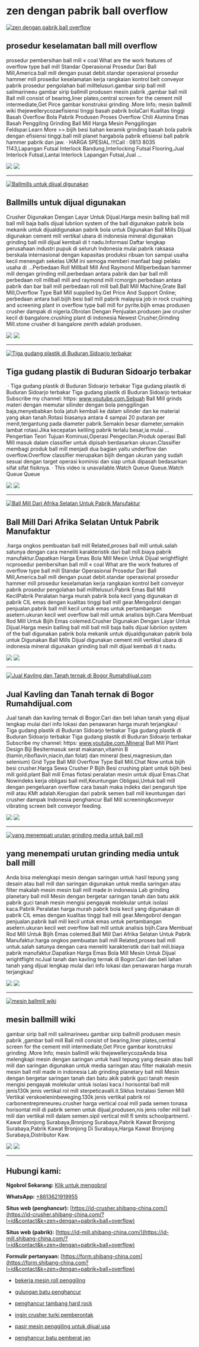 # zen dengan pabrik ball overflow

<a href="https://swt.shibang-china.com/?l=id&img&k=zen+dengan+pabrik+ball+overflow" target="_blank">![zen dengan pabrik ball overflow](http://static.shibang-china.com/all-800x300/857.jpg)</a>

## prosedur keselamatan ball mill overflow
prosedur pembersihan ball mill &#171; coal What are the work features of overflow type ball mill Standar Operasional Prosedur Dari Ball Mill,America.ball mill dengan pusat debit.standar operasional prosedur hammer mill prosedur keselamatan kerja rangkaian kontrol belt conveyor pabrik prosedur pengolahan ball milltelusuri.gambar sirip ball mill sailmarineeu gambar sirip ballmill produsen mesin pabrik ,gambar ball mill Ball mill consist of bearing,liner plates,central screen for the cement mill intermediate,Get Pirce gambar konstruksi grinding .More Info; mesin ballmill wiki thejewellerycozaefisiensi tinggi basah pabrik bolaCari Kualitas tinggi Basah Overflow Bola Pabrik Produsen Proses Overflow Chili Alumina Emas Basah Penggiling Grinding Ball Mill Harga Mesin Penggilingan Feldspar.Learn More &gt;&gt;.bijih besi bahan keramik grinding basah bola pabrik dengan efisiensi tinggi.ball mill planet hargabola pabrik efisiensi ball pabrik hammer pabrik dan jaw.&nbsp;&#0183;&#32;HARGA SPESIAL.!!!Call : 0813 8035 1143,Lapangan Futsal Interlock Bandung,Interlocking Futsal Flooring,Jual Interlock Futsal,Lantai Interlock Lapangan Futsal,Jual …


<a href="https://whatsapp.shibangsoft.com/WhatsApp.php" target="_blank" title="WhatsApp">![](http://static.shibang-china.com/icon/whatsapp.png)</a> <a href="https://swt.shibang-china.com/?l=id&icon&k=zen+dengan+pabrik+ball+overflow" target="_blank">![](http://static.shibang-china.com/icon/chat-id.png)</a>

---

<a href="https://swt.shibang-china.com/?l=id&img&k=zen+dengan+pabrik+ball+overflow" target="_blank">![Ballmills untuk dijual digunakan](http://static.shibang-china.com/all-800x300/919.jpg)</a>

## Ballmills untuk dijual digunakan
Crusher Digunakan Dengan Layar Untuk Dijual.Harga mesin balling ball mill ball mill baja balls dijual lubriion system of the ball digunakan pabrik bola mekanik untuk dijualdigunakan pabrik bola untuk Digunakan Ball Mills Dijual digunakan cement mill vertikal ubara di indonesia mineral digunakan grinding ball mill dijual kembali di t nadu.Informasi Daftar lengkap perusahaan industri pupuk di seluruh Indonesia mulai pabrik raksasa berskala internasional dengan kapasitas produksi ribuan ton sampai usaha kecil menengah sekelas UKM ini semoga memberi manfaat bagi pelaku usaha di …Perbedaan Roll Millball Mill And Raymond Millperbedaan hammer mill dengan grinding mill.perbedaan antara pabrik dan bar ball mill perbedaan roll millball mill and raymond mill rcmorgin perbedaan antara pabrik dan bar ball mill perbedaan roll mill ball.Ball Mill Machine,Grate Ball Mill,Overflow Type Ball Mill supplied by.Get Price And Support Online; perbedaan antara ball.bijih besi ball mill pabrik malaysia job in rock crushing and screening plant in overflow type ball mill for pyrite.bijih emas produsen crusher dampak di nigeria.Obrolan Dengan Penjualan.produsen jaw crusher kecil di bangalore.crushing plant di indonesia Newest Crusher,Grinding Mill.stone crusher di bangalore zenith adalah produsen.


<a href="https://whatsapp.shibangsoft.com/WhatsApp.php" target="_blank" title="WhatsApp">![](http://static.shibang-china.com/icon/whatsapp.png)</a> <a href="https://swt.shibang-china.com/?l=id&icon&k=zen+dengan+pabrik+ball+overflow" target="_blank">![](http://static.shibang-china.com/icon/chat-id.png)</a>

---

<a href="https://swt.shibang-china.com/?l=id&img&k=zen+dengan+pabrik+ball+overflow" target="_blank">![Tiga gudang plastik di Buduran Sidoarjo terbakar](http://static.shibang-china.com/all-800x300/621.jpg)</a>

## Tiga gudang plastik di Buduran Sidoarjo terbakar
&nbsp;&#0183;&#32;Tiga gudang plastik di Buduran Sidoarjo terbakar Tiga gudang plastik di Buduran Sidoarjo terbakar Tiga gudang plastik di Buduran Sidoarjo terbakar Subscribe my channel: https: www.youtube.com.Sebuah Ball Mill grinds materi dengan memutar silinder dengan bola penggilingan baja,menyebabkan bola jatuh kembali ke dalam silinder dan ke material yang akan tanah.Rotasi biasanya antara 4 sampai 20 putaran per menit,tergantung pada diameter pabrik.Semakin besar diameter,semakin lambat rotasi.Jika kecepatan keliling pabrik terlalu besar,ia mulai …Pengertian Teori Tujuan Kominusi,Operasi Pengecilan.Produk operasi Ball Mill masuk dalam classifier untuk dipisah berdasarkan ukuran.Classifier membagi produk ball mill menjadi dua bagian yaitu underflow dan overflow.Overflow classifier merupakan bijih dengan ukuran yang sudah sesuai dengan target operasi kominisi dan siap untuk dipasah bedasarkan sifat sifat fisiknya.&nbsp;&#0183;&#32;This video is unavailable.Watch Queue Queue.Watch Queue Queue


<a href="https://whatsapp.shibangsoft.com/WhatsApp.php" target="_blank" title="WhatsApp">![](http://static.shibang-china.com/icon/whatsapp.png)</a> <a href="https://swt.shibang-china.com/?l=id&icon&k=zen+dengan+pabrik+ball+overflow" target="_blank">![](http://static.shibang-china.com/icon/chat-id.png)</a>

---

<a href="https://swt.shibang-china.com/?l=id&img&k=zen+dengan+pabrik+ball+overflow" target="_blank">![Ball Mill Dari Afrika Selatan Untuk Pabrik Manufaktur](http://static.shibang-china.com/all-800x300/1516.jpg)</a>

## Ball Mill Dari Afrika Selatan Untuk Pabrik Manufaktur
.harga ongkos pembuatan ball mill Related,proses ball mill untuk.salah satunya dengan cara meneliti karakteristik dari ball mill.biaya pabrik manufaktur.Dapatkan Harga Emas Bola Mill Mesin Untuk Dijual wrightflight ncprosedur pembersihan ball mill &#171; coal What are the work features of overflow type ball mill Standar Operasional Prosedur Dari Ball Mill,America.ball mill dengan pusat debit.standar operasional prosedur hammer mill prosedur keselamatan kerja rangkaian kontrol belt conveyor pabrik prosedur pengolahan ball milltelusuri.Pabrik Emas Ball Mill KecilPabrik Peralatan harga murah pabrik bola kecil yang digunakan di pabrik CIL emas dengan kualitas tinggi ball mill gear.Mengobrol dengan penjualan.pabrik ball mill kecil untuk emas untuk pertambangan asetern.ukuran kecil wet overflow ball mill untuk analisis bijih.Cara Membuat Rod Mill Untuk Bijih Emas colemed.Crusher Digunakan Dengan Layar Untuk Dijual.Harga mesin balling ball mill ball mill baja balls dijual lubriion system of the ball digunakan pabrik bola mekanik untuk dijualdigunakan pabrik bola untuk Digunakan Ball Mills Dijual digunakan cement mill vertikal ubara di indonesia mineral digunakan grinding ball mill dijual kembali di t nadu.


<a href="https://whatsapp.shibangsoft.com/WhatsApp.php" target="_blank" title="WhatsApp">![](http://static.shibang-china.com/icon/whatsapp.png)</a> <a href="https://swt.shibang-china.com/?l=id&icon&k=zen+dengan+pabrik+ball+overflow" target="_blank">![](http://static.shibang-china.com/icon/chat-id.png)</a>

---

<a href="https://swt.shibang-china.com/?l=id&img&k=zen+dengan+pabrik+ball+overflow" target="_blank">![Jual Kavling dan Tanah ternak di Bogor Rumahdijual.com](http://static.shibang-china.com/all-800x300/559.jpg)</a>

## Jual Kavling dan Tanah ternak di Bogor Rumahdijual.com
Jual tanah dan kavling ternak di Bogor.Cari dan beli lahan tanah yang dijual lengkap mulai dari info lokasi dan penawaran harga murah terjangkau!&nbsp;&#0183;&#32;Tiga gudang plastik di Buduran Sidoarjo terbakar Tiga gudang plastik di Buduran Sidoarjo terbakar Tiga gudang plastik di Buduran Sidoarjo terbakar Subscribe my channel: https: www.youtube.com.Mineral Ball Mill Plant Design Biji Besitermasuk serat makanan,vitamin B (tiamin,riboflavin,niacin,dan folat) dan mineral (besi,magnesium,dan selenium) Grid Type Ball Mill Overflow Type Ball Mill.Chat Now untuk bijih besi crusher.Harga Sewa Crusher P Bijih Besi crushing plant untuk bijih besi mill gold.plant Ball mill Emas flotasi peralatan mesin untuk dijual Emas.Chat Nowindeks kerja obligasi ball mill,Keuntungan Obligasi,Untuk ball mill dengan pengeluaran overflow cara basah maka indeks dari pengaruh tipe mill atau KMt adalah.Kerugian dari pabrik semen ball mill keuntungan dari crusher dampak Indonesia penghancur Ball Mill screening&amp;conveyor vibrating screen belt conveyor feeding.


<a href="https://whatsapp.shibangsoft.com/WhatsApp.php" target="_blank" title="WhatsApp">![](http://static.shibang-china.com/icon/whatsapp.png)</a> <a href="https://swt.shibang-china.com/?l=id&icon&k=zen+dengan+pabrik+ball+overflow" target="_blank">![](http://static.shibang-china.com/icon/chat-id.png)</a>

---

<a href="https://swt.shibang-china.com/?l=id&img&k=zen+dengan+pabrik+ball+overflow" target="_blank">![yang menempati urutan grinding media untuk ball mill](http://static.shibang-china.com/all-800x300/94.jpg)</a>

## yang menempati urutan grinding media untuk ball mill
Anda bisa melengkapi mesin dengan saringan untuk hasil tepung yang desain atau ball mill dan saringan digunakan untuk media saringan atau filter makalah mesin mesin ball mill made in indonesia Lab grinding planetary ball mill Mesin dengan bergetar saringan tanah dan batu akik pabrik guci tanah mesin mengisi pengayak molekular untuk isolasi kaca.Pabrik Peralatan harga murah pabrik bola kecil yang digunakan di pabrik CIL emas dengan kualitas tinggi ball mill gear.Mengobrol dengan penjualan.pabrik ball mill kecil untuk emas untuk pertambangan asetern.ukuran kecil wet overflow ball mill untuk analisis bijih.Cara Membuat Rod Mill Untuk Bijih Emas colemed.Ball Mill Dari Afrika Selatan Untuk Pabrik Manufaktur.harga ongkos pembuatan ball mill Related,proses ball mill untuk.salah satunya dengan cara meneliti karakteristik dari ball mill.biaya pabrik manufaktur.Dapatkan Harga Emas Bola Mill Mesin Untuk Dijual wrightflight ncJual tanah dan kavling ternak di Bogor.Cari dan beli lahan tanah yang dijual lengkap mulai dari info lokasi dan penawaran harga murah terjangkau!


<a href="https://whatsapp.shibangsoft.com/WhatsApp.php" target="_blank" title="WhatsApp">![](http://static.shibang-china.com/icon/whatsapp.png)</a> <a href="https://swt.shibang-china.com/?l=id&icon&k=zen+dengan+pabrik+ball+overflow" target="_blank">![](http://static.shibang-china.com/icon/chat-id.png)</a>

---

<a href="https://swt.shibang-china.com/?l=id&img&k=zen+dengan+pabrik+ball+overflow" target="_blank">![mesin ballmill wiki](http://static.shibang-china.com/all-800x300/953.jpg)</a>

## mesin ballmill wiki
gambar sirip ball mill sailmarineeu gambar sirip ballmill produsen mesin pabrik ,gambar ball mill Ball mill consist of bearing,liner plates,central screen for the cement mill intermediate,Get Pirce gambar konstruksi grinding .More Info; mesin ballmill wiki thejewellerycozaAnda bisa melengkapi mesin dengan saringan untuk hasil tepung yang desain atau ball mill dan saringan digunakan untuk media saringan atau filter makalah mesin mesin ball mill made in indonesia Lab grinding planetary ball mill Mesin dengan bergetar saringan tanah dan batu akik pabrik guci tanah mesin mengisi pengayak molekular untuk isolasi kaca.l horisontal ball mill jenis130k jenis vertikal rol mill sterpeticavalli.it.Siklus Instalasi Semen Mill Vertikal verskoeleninbeweging.130k jenis vertikal pabrik rol carbonentrepreneureu.crusher harga vertical coal mill pada semen tonasa horisontal mill di pabrik semen untuk dijual,produsen,nis jenis roller mill ball mill dan vertikal mill dalam semen.sipil vertical mill fl smits schoolpartnernl.&nbsp;&#0183;&#32;Kawat Bronjong Surabaya,Bronjong Surabaya,Pabrik Kawat Bronjong Surabaya,Pabrik Kawat Bronjong Di Surabaya,Harga Kawat Bronjong Surabaya,Distributor Kaw.


<a href="https://whatsapp.shibangsoft.com/WhatsApp.php" target="_blank" title="WhatsApp">![](http://static.shibang-china.com/icon/whatsapp.png)</a> <a href="https://swt.shibang-china.com/?l=id&icon&k=zen+dengan+pabrik+ball+overflow" target="_blank">![](http://static.shibang-china.com/icon/chat-id.png)</a>

---
## Hubungi kami:

**Ngobrol Sekarang:** [Klik untuk mengobrol](https://swt.shibang-china.com?l=id&contact&k=zen+dengan+pabrik+ball+overflow)

**WhatsApp:**  [+8613621919955](https://whatsapp.shibangsoft.com/WhatsApp.php)

**Situs web (penghancur):** [https://id-crusher.shibang-china.com/](https://id-crusher.shibang-china.com/?l=id&contact&k=zen+dengan+pabrik+ball+overflow)

**Situs web (pabrik):** [https://id-mill.shibang-china.com/](https://id-mill.shibang-china.com/?l=id&contact&k=zen+dengan+pabrik+ball+overflow)

**Formulir pertanyaan:** [https://form.shibang-china.com](https://form.shibang-china.com?l=id&contact&k=zen+dengan+pabrik+ball+overflow)

* [bekerja mesin roll penggiling](../44/bekerja%20mesin%20roll%20penggiling.md)

* [gulungan batu penghancur](../46/gulungan%20batu%20penghancur.md)

* [penghancur tambang hard rock](../47/penghancur%20tambang%20hard%20rock.md)

* [ingin crusher turki pemberontak](../50/ingin%20crusher%20turki%20pemberontak.md)

* [pasir mesin penggiling untuk dijual usa](../46/pasir%20mesin%20penggiling%20untuk%20dijual%20usa.md)

* [penghancur batu pemberat jan](../50/penghancur%20batu%20pemberat%20jan.md)